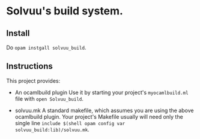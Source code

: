 # Solvuu's build system.

## Install
Do `opam instgall solvuu_build`.

## Instructions
This project provides:

  * An ocamlbuild plugin
    Use it by starting your project's `myocamlbuild.ml` file with
    `open Solvuu_build`.

  * solvuu.mk
    A standard makefile, which assumes you are using the above
    ocamlbuild plugin. Your project's Makefile usually will need only
    the single line `include $(shell opam config var
    solvuu_build:lib)/solvuu.mk`.
